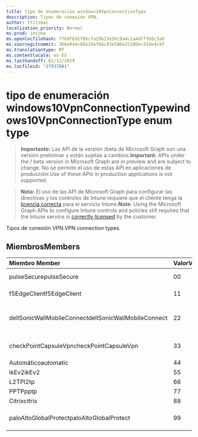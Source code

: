 ```yaml
---
title: tipo de enumeración windows10VpnConnectionType
description: Tipos de conexión VPN.
author: tfitzmac
localization_priority: Normal
ms.prod: intune
ms.openlocfilehash: 77b9fb91f86cfa29b13e58c9a4c1a4dff768c3a8
ms.sourcegitcommit: 36be044c89a19af84c93e586e22200ec919e4c9f
ms.translationtype: MT
ms.contentlocale: es-ES
ms.lasthandoff: 01/12/2019
ms.locfileid: "27937881"
---
```

# <a name="windows10vpnconnectiontype-enum-type"></a><span data-ttu-id="6a4d2-103">tipo de enumeración windows10VpnConnectionType</span><span class="sxs-lookup"><span data-stu-id="6a4d2-103">windows10VpnConnectionType enum type</span></span>

> <span data-ttu-id="6a4d2-104">**Importante:** Las API de la versión /beta de Microsoft Graph son una versión preliminar y están sujetas a cambios.</span><span class="sxs-lookup"><span data-stu-id="6a4d2-104">**Important:** APIs under the / beta version in Microsoft Graph are in preview and are subject to change.</span></span> <span data-ttu-id="6a4d2-105">No se permite el uso de estas API en aplicaciones de producción.</span><span class="sxs-lookup"><span data-stu-id="6a4d2-105">Use of these APIs in production applications is not supported.</span></span>

> <span data-ttu-id="6a4d2-106">**Nota:** El uso de las API de Microsoft Graph para configurar las directivas y los controles de Intune requiere que el cliente tenga la [licencia correcta](https://go.microsoft.com/fwlink/?linkid=839381) para el servicio Intune.</span><span class="sxs-lookup"><span data-stu-id="6a4d2-106">**Note:** Using the Microsoft Graph APIs to configure Intune controls and policies still requires that the Intune service is [correctly licensed](https://go.microsoft.com/fwlink/?linkid=839381) by the customer.</span></span>

<span data-ttu-id="6a4d2-107">Tipos de conexión VPN.</span><span class="sxs-lookup"><span data-stu-id="6a4d2-107">VPN connection types.</span></span>
## <a name="members"></a><span data-ttu-id="6a4d2-108">Miembros</span><span class="sxs-lookup"><span data-stu-id="6a4d2-108">Members</span></span>
|<span data-ttu-id="6a4d2-109">Miembro	</span><span class="sxs-lookup"><span data-stu-id="6a4d2-109">Member</span></span>|<span data-ttu-id="6a4d2-110">Valor</span><span class="sxs-lookup"><span data-stu-id="6a4d2-110">Value</span></span>|<span data-ttu-id="6a4d2-111">Descripción</span><span class="sxs-lookup"><span data-stu-id="6a4d2-111">Description</span></span>|
|:---|:---|:---|
|<span data-ttu-id="6a4d2-112">pulseSecure</span><span class="sxs-lookup"><span data-stu-id="6a4d2-112">pulseSecure</span></span>|<span data-ttu-id="6a4d2-113">0</span><span class="sxs-lookup"><span data-stu-id="6a4d2-113">0</span></span>|<span data-ttu-id="6a4d2-114">Impulsos seguro.</span><span class="sxs-lookup"><span data-stu-id="6a4d2-114">Pulse Secure.</span></span>|
|<span data-ttu-id="6a4d2-115">f5EdgeClient</span><span class="sxs-lookup"><span data-stu-id="6a4d2-115">f5EdgeClient</span></span>|<span data-ttu-id="6a4d2-116">1</span><span class="sxs-lookup"><span data-stu-id="6a4d2-116">1</span></span>|<span data-ttu-id="6a4d2-117">F5 Cliente de borde.</span><span class="sxs-lookup"><span data-stu-id="6a4d2-117">F5 Edge Client.</span></span>|
|<span data-ttu-id="6a4d2-118">dellSonicWallMobileConnect</span><span class="sxs-lookup"><span data-stu-id="6a4d2-118">dellSonicWallMobileConnect</span></span>|<span data-ttu-id="6a4d2-119">2</span><span class="sxs-lookup"><span data-stu-id="6a4d2-119">2</span></span>|<span data-ttu-id="6a4d2-120">Conexión de SonicWALL Mobile de Dell.</span><span class="sxs-lookup"><span data-stu-id="6a4d2-120">Dell SonicWALL Mobile Connection.</span></span>|
|<span data-ttu-id="6a4d2-121">checkPointCapsuleVpn</span><span class="sxs-lookup"><span data-stu-id="6a4d2-121">checkPointCapsuleVpn</span></span>|<span data-ttu-id="6a4d2-122">3</span><span class="sxs-lookup"><span data-stu-id="6a4d2-122">3</span></span>|<span data-ttu-id="6a4d2-123">Comprobar punto Cápsula VPN.</span><span class="sxs-lookup"><span data-stu-id="6a4d2-123">Check Point Capsule VPN.</span></span>|
|<span data-ttu-id="6a4d2-124">Automático</span><span class="sxs-lookup"><span data-stu-id="6a4d2-124">automatic</span></span>|<span data-ttu-id="6a4d2-125">4</span><span class="sxs-lookup"><span data-stu-id="6a4d2-125">4</span></span>|<span data-ttu-id="6a4d2-126">Automático.</span><span class="sxs-lookup"><span data-stu-id="6a4d2-126">Automatic.</span></span>|
|<span data-ttu-id="6a4d2-127">ikEv2</span><span class="sxs-lookup"><span data-stu-id="6a4d2-127">ikEv2</span></span>|<span data-ttu-id="6a4d2-128">5</span><span class="sxs-lookup"><span data-stu-id="6a4d2-128">5</span></span>|<span data-ttu-id="6a4d2-129">IKEv2.</span><span class="sxs-lookup"><span data-stu-id="6a4d2-129">IKEv2.</span></span>|
|<span data-ttu-id="6a4d2-130">L2TP</span><span class="sxs-lookup"><span data-stu-id="6a4d2-130">l2tp</span></span>|<span data-ttu-id="6a4d2-131">6</span><span class="sxs-lookup"><span data-stu-id="6a4d2-131">6</span></span>|<span data-ttu-id="6a4d2-132">L2TP.</span><span class="sxs-lookup"><span data-stu-id="6a4d2-132">L2TP.</span></span>|
|<span data-ttu-id="6a4d2-133">PPTP</span><span class="sxs-lookup"><span data-stu-id="6a4d2-133">pptp</span></span>|<span data-ttu-id="6a4d2-134">7</span><span class="sxs-lookup"><span data-stu-id="6a4d2-134">7</span></span>|<span data-ttu-id="6a4d2-135">PPTP.</span><span class="sxs-lookup"><span data-stu-id="6a4d2-135">PPTP.</span></span>|
|<span data-ttu-id="6a4d2-136">Citrix</span><span class="sxs-lookup"><span data-stu-id="6a4d2-136">citrix</span></span>|<span data-ttu-id="6a4d2-137">8</span><span class="sxs-lookup"><span data-stu-id="6a4d2-137">8</span></span>|<span data-ttu-id="6a4d2-138">Citrix.</span><span class="sxs-lookup"><span data-stu-id="6a4d2-138">Citrix.</span></span>|
|<span data-ttu-id="6a4d2-139">paloAltoGlobalProtect</span><span class="sxs-lookup"><span data-stu-id="6a4d2-139">paloAltoGlobalProtect</span></span>|<span data-ttu-id="6a4d2-140">9</span><span class="sxs-lookup"><span data-stu-id="6a4d2-140">9</span></span>|<span data-ttu-id="6a4d2-141">Palo Alto redes GlobalProtect.</span><span class="sxs-lookup"><span data-stu-id="6a4d2-141">Palo Alto Networks GlobalProtect.</span></span>|





